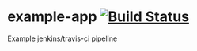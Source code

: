 # example-app [![Build Status](https://travis-ci.com/f4biogr/example-app.svg?branch=master)](https://travis-ci.com/f4biogr/example-app)

Example jenkins/travis-ci pipeline
